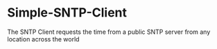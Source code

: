 # Simple-SNTP-Client
The SNTP Client requests the time from a public SNTP server from  any location across the world
